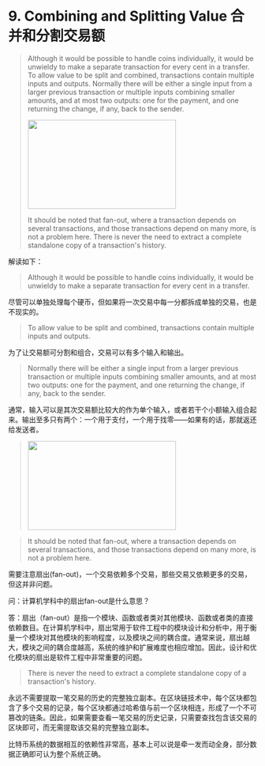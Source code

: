 # 9. Combining and Splitting Value 合并和分割交易额

> Although it would be possible to handle coins individually, it would be unwieldy to make a separate transaction for every cent in a transfer. To allow value to be split and combined, transactions contain multiple inputs and outputs. Normally there will be either a single input from a larger previous transaction or multiple inputs combining smaller amounts, and at most two outputs: one for the payment, and one returning the change, if any, back to the sender.
>
> <a href="http://www.bitcoinpaper.info/wp-content/uploads/2014/02/bitcoin-paper-p5-img2.png"><img loading="lazy" alt="" src="../images/bitcoin-paper-p5-img2-600.png" class="aligncenter" width="300" height="180"></a>
>
> It should be noted that fan-out, where a transaction depends on several transactions, and those transactions depend on many more, is not a problem here. There is never the need to extract a complete standalone copy of a transaction's history.

解读如下：

> Although it would be possible to handle coins individually, it would be unwieldy to make a separate transaction for every cent in a transfer. 

尽管可以单独处理每个硬币，但如果将一次交易中每一分都拆成单独的交易，也是不现实的。

> To allow value to be split and combined, transactions contain multiple inputs and outputs. 

为了让交易额可分割和组合，交易可以有多个输入和输出。

> Normally there will be either a single input from a larger previous transaction or multiple inputs combining smaller amounts, and at most two outputs: one for the payment, and one returning the change, if any, back to the sender.

通常，输入可以是其次交易额比较大的作为单个输入，或者若干个小额输入组合起来。输出至多只有两个：一个用于支付，一个用于找零——如果有的话，那就返还给发送者。

> <img loading="lazy" alt="" src="../images/bitcoin-paper-p5-img2-600.png" class="aligncenter" width="300" height="180">

> It should be noted that fan-out, where a transaction depends on several transactions, and those transactions depend on many more, is not a problem here. 

需要注意扇出(fan-out)，一个交易依赖多个交易，那些交易又依赖更多的交易，但这并非问题。

问：计算机学科中的扇出fan-out是什么意思？

答：扇出（fan-out）是指一个模块、函数或者类对其他模块、函数或者类的直接依赖数目。在计算机学科中，扇出常用于软件工程中的模块设计和分析中，用于衡量一个模块对其他模块的影响程度，以及模块之间的耦合度。通常来说，扇出越大，模块之间的耦合度越高，系统的维护和扩展难度也相应增加。因此，设计和优化模块的扇出是软件工程中非常重要的问题。

> There is never the need to extract a complete standalone copy of a transaction's history.

永远不需要提取一笔交易的历史的完整独立副本。在区块链技术中，每个区块都包含了多个交易的记录，每个区块都通过哈希值与前一个区块相连，形成了一个不可篡改的链条。因此，如果需要查看一笔交易的历史记录，只需要查找包含该交易的区块即可，而无需提取该交易的完整独立副本。

比特币系统的数据相互的依赖性非常高，基本上可以说是牵一发而动全身，部分数据正确即可认为整个系统正确。